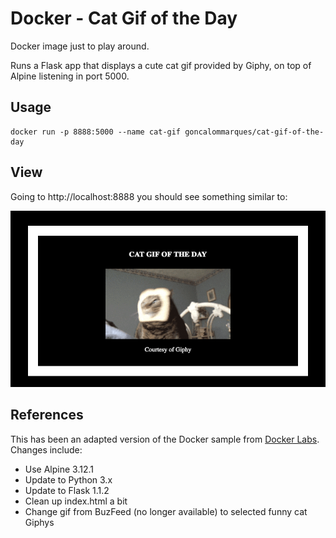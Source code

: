 # Docker - Cat Gif of the Day

Docker image just to play around.

Runs a Flask app that displays a cute cat gif provided by Giphy, on top of Alpine listening in port 5000.


## Usage
    docker run -p 8888:5000 --name cat-gif goncalommarques/cat-gif-of-the-day
## View

Going to http://localhost:8888 you should see something similar to:

![Cat of the day](sample.png)

## References

This has been an adapted version of the Docker sample from [Docker Labs](https://github.com/docker/labs/blob/master/beginner/chapters/webapps.md#231-create-a-python-flask-app-that-displays-random-cat-pix). 
Changes include:
- Use Alpine 3.12.1
- Update to Python 3.x
- Update to Flask 1.1.2
- Clean up index.html a bit
- Change gif from BuzFeed (no longer available) to selected funny cat Giphys
